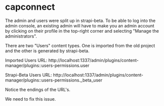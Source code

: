 # capconnect

The admin and users were split up in strapi-beta. To be able to log into the admin console, an existing admin will have to
make you an admin account by clicking on their profile in the top-right corner and selecting "Manage the administrators".

There are two "Users" content types. One is imported from the old project and the other is generated by strapi-beta.

Imported Users URL:    http://localhost:1337/admin/plugins/content-manager/plugins::users-permissions.user

Strapi-Beta Users URL: http://localhost:1337/admin/plugins/content-manager/plugins::users-permissions._beta_user

Notice the endings of the URL's.

We need to fix this issue.
